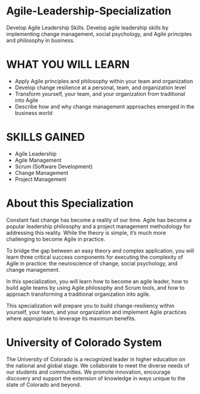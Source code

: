 # Agile-Leadership-Specialization
Develop Agile Leadership Skills. Develop agile leadership skills by implementing change management, social psychology, and Agile principles and philosophy in business.

# WHAT YOU WILL LEARN
- Apply Agile principles and philosophy within your team and organization
- Develop change resilience at a personal, team, and organization level
- Transform yourself, your team, and your organization from traditional into Agile
- Describe how and why change management approaches emerged in the business world

# SKILLS GAINED
* Agile Leadership
* Agile Management
* Scrum (Software Development)
* Change Management
* Project Management

# About this Specialization
Constant fast change has become a reality of our time. Agile has become a popular leadership philosophy and a project management methodology for addressing this reality. While the theory is simple, it’s much more challenging to become Agile in practice.

To bridge the gap between an easy theory and complex application, you will learn three critical success components for executing the complexity of Agile in practice: the neuroscience of change, social psychology, and change management.

In this specialization, you will learn how to become an agile leader, how to build agile teams by using Agile philosophy and Scrum tools, and how to approach transforming a traditional organization into agile.

This specialization will prepare you to build change-resiliency within yourself, your team, and your organization and implement Agile practices where appropriate to leverage its maximum benefits.

# University of Colorado System
The University of Colorado is a recognized leader in higher education on the national and global stage. We collaborate to meet the diverse needs of our students and communities. We promote innovation, encourage discovery and support the extension of knowledge in ways unique to the state of Colorado and beyond.
